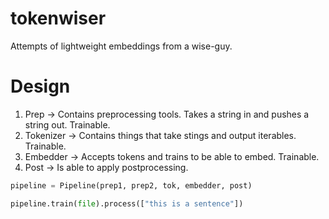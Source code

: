 # tokenwiser

Attempts of lightweight embeddings from a wise-guy. 

# Design

1. Prep -> Contains preprocessing tools. Takes a string in and pushes a string out. Trainable. 
2. Tokenizer -> Contains things that take stings and output iterables. Trainable.
3. Embedder -> Accepts tokens and trains to be able to embed. Trainable.
4. Post -> Is able to apply postprocessing. 

```python
pipeline = Pipeline(prep1, prep2, tok, embedder, post)

pipeline.train(file).process(["this is a sentence"])
```
